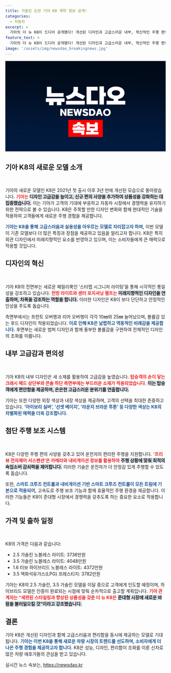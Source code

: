 ```yaml
---
title: 가솔린 논란 기아 K8 계약 정보 공개!
categories:
  - 자동차
excerpt: >
  기아의 더 뉴 K8이 드디어 공개됐다! 개선된 디자인과 고급스러운 내부, 혁신적인 주행 편의 사양까지 갖춘 이 모델이 준대형 시장을 뒤흔들 준비가 완료됐다. 가격과 사양을 확인하고 새로운 K8의 매력에 빠져보세요!
feature_text: >
  기아의 더 뉴 K8이 드디어 공개됐다! 개선된 디자인과 고급스러운 내부, 혁신적인 주행 편의 사양까지 갖춘 이 모델이 준대형 시장을 뒤흔들 준비가 완료됐다. 가격과 사양을 확인하고 새로운 K8의 매력에 빠져보세요!
image: '/assets/img/newsdao_breakingnews.jpg'
---
```


<p><img src="/assets/img/newsdao_breakingnews.jpg" alt="flaretime 속보" /></p>

<h2 data-ke-size="size26">기아 K8의 새로운 모델 소개</h2>

<p data-ke-size="size16">&nbsp;</p>

<p>기아의 새로운 모델인 K8은 2021년 첫 출시 이후 3년 만에 개선된 모습으로 돌아왔습니다. <b><span style="color: #ee2323;">기아는 </span></b><b><span style="background-color: #21538527;">디자인 고급감을 높이고, 신규 편의 사양을 추가하여 상품성을 강화하는 데 집중했습니다.</span></b> 이는 기아가 고객의 기대에 부응하고 자동차 시장에서 경쟁력을 유지하기 위한 전략으로 볼 수 있습니다. K8은 주목할 만한 디자인 변화와 함께 현대적인 기술을 적용하여 고객들에게 새로운 주행 경험을 제공합니다.</p>

<p><b><span style="color: #1a5490;">기아는 K8을 통해 고급스러움과 실용성을 아우르는 모델로 자리잡고자 하며,</span></b> 이번 모델이 기존 모델보다 더 많은 특징과 장점을 제공하고 있음을 알리고자 합니다. K8은 특히 외관 디자인에서 미래지향적인 요소를 반영하고 있으며, 이는 소비자들에게 큰 매력으로 작용할 것입니다.</p>

<h2 data-ke-size="size26">디자인의 혁신</h2>

<p data-ke-size="size16">&nbsp;</p>

<p>기아 K8의 전면부는 새로운 패밀리룩인 ‘스타맵 시그니처 라이팅’을 통해 시각적인 통일성을 강조하고 있습니다. <b><span style="color: #ee2323;">전방 라이트와 센터 포지셔닝 램프는</span></b> <b><span style="background-color: #21538527;">미래지향적인 디자인을 연출하며, 차폭을 강조하는 역할을 합니다.</span></b> 이러한 디자인은 K8이 보다 단단하고 안정적인 인상을 주도록 돕습니다.</p>

<p>측면부에서는 프런트 오버행과 리어 오버행이 각각 10㎜와 25㎜ 늘어났으며, 볼륨감 있는 후드 디자인이 적용되었습니다. <b><span style="color: #1a5490;">이로 인해 K8은 날렵하고 역동적인 비례감을 제공합니다.</span></b> 후면부는 새로운 범퍼 디자인과 함께 풍부한 볼륨감을 구현하여 전체적인 디자인의 조화를 이룹니다.</p>

<h2 data-ke-size="size26">내부 고급감과 편의성</h2>

<p data-ke-size="size16">&nbsp;</p>

<p>기아 K8의 내부 디자인은 새 소재를 활용하여 고급감을 높였습니다. <b><span style="color: #ee2323;">탑승객의 손이 닿는 크래시 패드 상단부와 콘솔 하단 측면부에는 부드러운 소재가 적용되었습니다.</span></b> <b><span style="background-color: #21538527;">이는 탑승객에게 편안함을 제공하며, 은은한 고급스러운 분위기를 연출합니다.</span></b> </p>

<p>기아는 또한 다양한 외장 색상과 내장 색상을 제공하며, 고객의 선택을 최대한 존중하고 있습니다. <b><span style="color: #1a5490;">‘아이보리 실버’, ‘선셋 베이지’, ‘라운지 브라운 투톤’ 등 다양한 색상는 K8의 차별화된 매력을 더욱 강조합니다.</span></b></p>

<h2 data-ke-size="size26">첨단 주행 보조 시스템</h2>

<p data-ke-size="size16">&nbsp;</p>

<p>K8은 다양한 주행 편의 사양을 갖추고 있어 운전자의 편리한 주행을 지원합니다. <b><span style="color: #ee2323;">‘프리뷰 전자제어 서스펜션’은 카메라와 내비게이션 정보를 활용하여</span></b> <b><span style="background-color: #21538527;">주행 상황에 맞춰 최적의 쇽업소버 감쇠력을 제어합니다.</span></b> 이러한 기술은 운전자가 더 안정감 있게 주행할 수 있도록 돕습니다.</p>

<p>또한, <b><span style="color: #1a5490;">스마트 크루즈 컨트롤과 내비게이션 기반 스마트 크루즈 컨트롤이 모든 트림에 기본으로 적용되어,</span></b> 고속도로 주행 보조 기능과 함께 효율적인 주행 환경을 제공합니다. 이러한 기능들은 K8이 준대형 시장에서 경쟁력을 갖추도록 하는 중요한 요소로 작용합니다.</p>

<h2 data-ke-size="size26">가격 및 출하 일정</h2>

<p data-ke-size="size16">&nbsp;</p>

<p>K8의 가격은 다음과 같습니다:  </p>

<ul>
    <li>2.5 가솔린 노블레스 라이트: 3736만원</li>
    <li>3.5 가솔린 노블레스 라이트: 4048만원</li>
    <li>1.6 터보 하이브리드 노블레스 라이트: 4372만원</li>
    <li>3.5 액화석유가스(LPG) 프레스티지: 3782만원</li>
</ul>

<p>기아는 K8의 2.5 가솔린, 3.5 가솔린 모델을 이달 중으로 고객에게 인도할 예정이며, 하이브리드 모델은 인증이 완료되는 시점에 맞춰 순차적으로 출고할 계획입니다. <b><span style="color: #ee2323;">기아 관계자는 “세련된 스타일링과 향상된 상품성을 갖춘 더 뉴 K8은</span></b> <b><span style="background-color: #21538527;">준대형 시장에 새로운 바람을 불러일으킬 것”이라고 강조했습니다.</span></b> </p>

<h2 data-ke-size="size26">결론</h2>

<p data-ke-size="size16"></p>

<p>기아 K8은 개선된 디자인과 함께 고급스러움과 편리함을 동시에 제공하는 모델로 기대됩니다. <b><span style="color: #1a5490;">기아는 이번 K8을 통해 새로운 차량 시장의 트렌드를 선도하며, 소비자에게 더 나은 주행 경험을 제공하고자 합니다.</span></b> K8은 성능, 디자인, 편리함이 조화를 이룬 신차로 많은 차량 애호가들의 관심을 받고 있습니다.</p>
실시간 뉴스 속보는, <a href="https://newsdao.kr" rel="dofollow">https://newsdao.kr</a>


